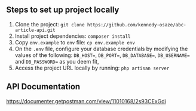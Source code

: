 ## Steps to set up project locally

1. Clone the project: `git clone https://github.com/kennedy-osaze/abc-article-api.git`
2. Install project dependencies: `composer install`
3. Copy `env.example` to `env` file: `cp env.example env`
4. On the `.env` file, configure your database credentials by modifying the values of the following: `DB_HOST=`, `DB_PORT=`, `DB_DATABASE=`, `DB_USERNAME=` and `DB_PASSWORD=` as you deem fit,
5. Access the project URL locally by running: `php artisan server`

## API Documentation

https://documenter.getpostman.com/view/11010168/2s93CExGdi

